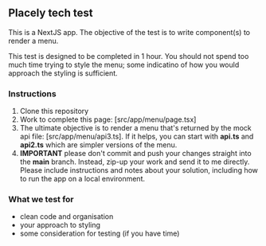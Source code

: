 ## Placely tech test

This is a NextJS app. The objective of the test is to write component(s) to render a menu.

This test is designed to be completed in 1 hour. You should not spend too much time trying to style the menu; some indicatino of how you would approach the styling is sufficient.

### Instructions

1. Clone this repository
2. Work to complete this page: [src/app/menu/page.tsx]
3. The ultimate objective is to render a menu that's returned by the mock api file: [src/app/menu/api3.ts]. If it helps, you can start with __api.ts__ and __api2.ts__ which are simpler versions of the menu.
4. __IMPORTANT__ please don't commit and push your changes straight into the __main__ branch. Instead, zip-up your work and send it to me directly. Please include instructions and notes about your solution, including how to run the app on a local environment.

### What we test for

- clean code and organisation
- your approach to styling
- some consideration for testing (if you have time)

